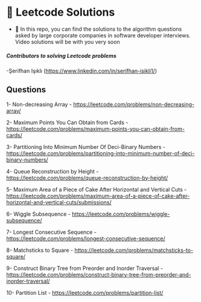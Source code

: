 # 🚀 Leetcode Solutions

- 🔭 In this repo, you can find the solutions to the algorithm questions asked by large corporate companies in software developer interviews. Video solutions will be with you very soon

##### Contributors to solving Leetcode problems

-Şerifhan Işıklı (https://www.linkedin.com/in/serifhan-isikli1/)

## Questions

1- Non-decreasing Array - https://leetcode.com/problems/non-decreasing-array/

2- Maximum Points You Can Obtain from Cards - https://leetcode.com/problems/maximum-points-you-can-obtain-from-cards/

3- Partitioning Into Minimum Number Of Deci-Binary Numbers - https://leetcode.com/problems/partitioning-into-minimum-number-of-deci-binary-numbers/

4- Queue Reconstruction by Height - https://leetcode.com/problems/queue-reconstruction-by-height/

5- Maximum Area of a Piece of Cake After Horizontal and Vertical Cuts - https://leetcode.com/problems/maximum-area-of-a-piece-of-cake-after-horizontal-and-vertical-cuts/submissions/

6- Wiggle Subsequence - https://leetcode.com/problems/wiggle-subsequence/

7-  Longest Consecutive Sequence - https://leetcode.com/problems/longest-consecutive-sequence/

8- Matchsticks to Square - https://leetcode.com/problems/matchsticks-to-square/

9- Construct Binary Tree from Preorder and Inorder Traversal - https://leetcode.com/problems/construct-binary-tree-from-preorder-and-inorder-traversal/

10- Partition List - https://leetcode.com/problems/partition-list/
